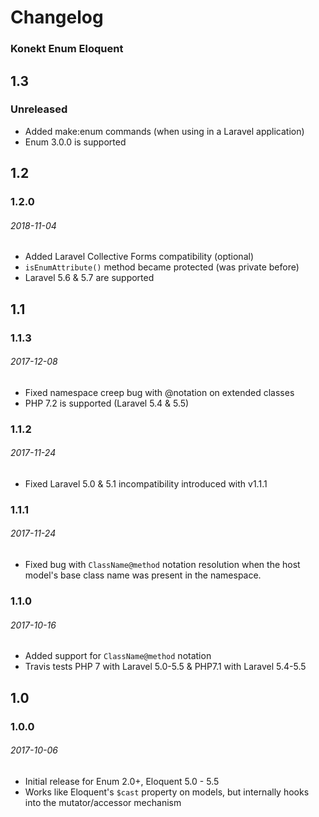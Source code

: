 # Changelog

### Konekt Enum Eloquent

## 1.3

### Unreleased

- Added make:enum commands (when using in a Laravel application)
- Enum 3.0.0 is supported

## 1.2

### 1.2.0
###### 2018-11-04

- Added Laravel Collective Forms compatibility (optional)
- `isEnumAttribute()` method became protected (was private before)
- Laravel 5.6 & 5.7 are supported

## 1.1

### 1.1.3
###### 2017-12-08

- Fixed namespace creep bug with @notation on extended classes
- PHP 7.2 is supported (Laravel 5.4 & 5.5)

### 1.1.2
###### 2017-11-24

- Fixed Laravel 5.0 & 5.1 incompatibility introduced with v1.1.1

### 1.1.1
###### 2017-11-24

- Fixed bug with `ClassName@method` notation resolution when the host
  model's base class name was present in the namespace.


### 1.1.0
###### 2017-10-16

- Added support for `ClassName@method` notation
- Travis tests PHP 7 with Laravel 5.0-5.5 & PHP7.1 with Laravel 5.4-5.5


## 1.0

### 1.0.0
###### 2017-10-06

- Initial release for Enum 2.0+, Eloquent 5.0 - 5.5
- Works like Eloquent's `$cast` property on models, but internally hooks into the mutator/accessor mechanism
